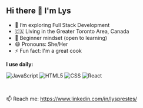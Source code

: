 <h2 text-align= "center">Hi there 👋 I'm Lys</h2>

<!--
**lysprestes/lysprestes** is a ✨ _special_ ✨ repository because its `README.md` (this file) appears on your GitHub profile.

Here are some ideas to get you started:
-->
- 🌱 I’m exploring Full Stack Development
- 🇨🇦 Living in the Greater Toronto Area, Canada
- 🍎 Beginner mindset (open to learning)
- 😄 Pronouns: She/Her
- ⚡ Fun fact: I'm a great cook

**I use daily:**

  ![JavaScript](https://img.shields.io/badge/-JavaScript-333333?style=flat&logo=javascript)
  ![HTML5](https://img.shields.io/badge/-HTML5-333333?style=flat&logo=HTML5)
  ![CSS](https://img.shields.io/badge/-CSS-333333?style=flat&logo=CSS3&logoColor=1572B6)
  ![React](https://img.shields.io/badge/-React-333333?style=flat&logo=react)


<br/>

📫 Reach me: https://www.linkedin.com/in/lysprestes/
